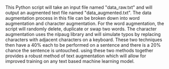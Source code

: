 This Python script will take an input file named "data_raw.txt" and will output an augmented text file named "data_augmented.txt". 
The data augmentation process in this file can be broken down into word augmentation and character augmentation. For the word 
augmentation, the script will randomly delete, duplicate or swap two words. The character augmentation uses the nlpaug library
and will simulate typos by replacing characters with adjacent characters on a keyboard. These two techniques then have a 40% each 
to be performed on a sentence and there is a 20% chance the sentence is untouched. using these two methods together provides a 
robust method of text augmentation which will allow for improved training on any text based machine learning model. 